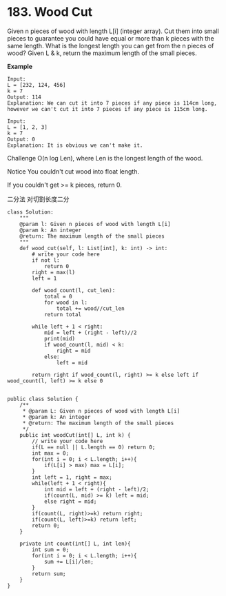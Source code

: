 # 183. Wood Cut

Given n pieces of wood with length L[i] (integer array). Cut them into small pieces to guarantee you could have equal or more than k pieces with the same length. What is the longest length you can get from the n pieces of wood? Given L & k, return the maximum length of the small pieces.

**Example**
```
Input:
L = [232, 124, 456]
k = 7
Output: 114
Explanation: We can cut it into 7 pieces if any piece is 114cm long, however we can't cut it into 7 pieces if any piece is 115cm long.
```
```
Input:
L = [1, 2, 3]
k = 7
Output: 0
Explanation: It is obvious we can't make it.
```

Challenge
O(n log Len), where Len is the longest length of the wood.

Notice
You couldn't cut wood into float length.

If you couldn't get >= k pieces, return 0.

二分法
对切割长度二分

```
class Solution:
    """
    @param l: Given n pieces of wood with length L[i]
    @param k: An integer
    @return: The maximum length of the small pieces
    """
    def wood_cut(self, l: List[int], k: int) -> int:
        # write your code here
        if not l:
            return 0
        right = max(l)
        left = 1

        def wood_count(l, cut_len):
            total = 0
            for wood in l:
                total += wood//cut_len
            return total
        
        while left + 1 < right:
            mid = left + (right - left)//2
            print(mid)
            if wood_count(l, mid) < k:
                right = mid
            else:
                left = mid
        
        return right if wood_count(l, right) >= k else left if wood_count(l, left) >= k else 0


public class Solution {
    /**
     * @param L: Given n pieces of wood with length L[i]
     * @param k: An integer
     * @return: The maximum length of the small pieces
     */
    public int woodCut(int[] L, int k) {
        // write your code here
        if(L == null || L.length == 0) return 0;
        int max = 0;
        for(int i = 0; i < L.length; i++){
            if(L[i] > max) max = L[i];
        }
        int left = 1, right = max;
        while(left + 1 < right){
            int mid = left + (right - left)/2;
            if(count(L, mid) >= k) left = mid;
            else right = mid;
        }
        if(count(L, right)>=k) return right;
        if(count(L, left)>=k) return left;
        return 0;
    }
    
    private int count(int[] L, int len){
        int sum = 0;
        for(int i = 0; i < L.length; i++){
            sum += L[i]/len;
        }
        return sum;
    }
}
```
